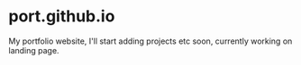 # port.github.io
My portfolio website, I'll start adding projects etc soon, currently working on landing page.
